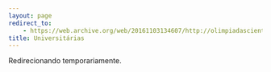 ```yaml
---
layout: page
redirect_to: 
    - https://web.archive.org/web/20161103134607/http://olimpiadascientificas.com:80/universitarias/ 
title: Universitárias
---
```

Redirecionando temporariamente.
